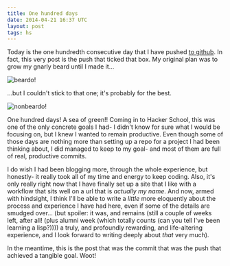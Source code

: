 ```yaml
---
title: One hundred days
date: 2014-04-21 16:37 UTC
layout: post
tags: hs
---
```


Today is the one hundredth consecutive day that I have pushed [to github](https://github.com/urthbound). In fact, this very post is the push that ticked that box. My original plan was to grow my gnarly beard until I made it...

![beardo!](https://d29xw0ra2h4o4u.cloudfront.net/assets/people/jeff_fowler_150-6674f354d62963d6a2a48c0d658c8069.jpg)

...but I couldn't stick to that one; it's probably for the best.

![nonbeardo!](https://d29xw0ra2h4o4u.cloudfront.net/assets/people/jeff_fowler_150-b3393fc2e6003fe31acd3b8e6209618d.jpg)

One hundred days! A sea of green!! Coming in to Hacker School, this was one of the only concrete goals I had- I didn't know for sure what I would be focusing on, but I knew I wanted to remain productive. Even though some of those days are nothing more than setting up a repo for a project I had been thinking about, I did managed to keep to my goal- and most of them are full of real, productive commits.

I do wish I had been blogging more, through the whole experience, but honestly- it really took all of my time and energy to keep coding. Also, it's only really right now that I have finally set up a site that I like with a workflow that sits well on a url that is *actually my name*. And now, armed with hindsight, I think I'll be able to write a *little* more eloquently about the process and experience I have had here, even if some of the details are smudged over... (but spoiler: it was, and remains (still a couple of weeks left, after all! (plus alumni week (which totally counts (can you tell I've been learning a lisp?)))) a truly, and profoundly rewarding, and life-altering experience, and I look forward to writing deeply about *that* very much).

In the meantime, this is the post that was the commit that was the push that achieved a tangible goal. Woot!
